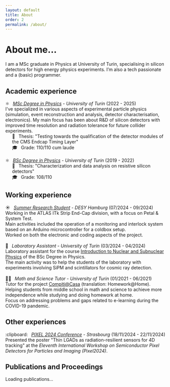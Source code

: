 ```yaml
---
layout: default
title: About
order: 2
permalink: /about/
---
```


# About me...
I am a MSc graduate in Physics at University of Turin, specialising in silicon detectors for high energy physics experiments. I’m also a tech passionate and a (basic) programmer.

## Academic experience
<ul style="list-style: none; padding-left: 0;">
  <li><span style="margin-right: 0.5em;">⚛️</span> <a href="https://www.fisicamagistrale.unito.it/do/home.pl"><em>MSc Degree in Physics</em></a> - <em>University of Turin</em> (2022 - 2025)<br>
    I've specialized in various aspects of experimental particle physics (simulation, event reconstruction and analysis, detector characterisation, electronics). My 
    main focus has been about R&D of silicon detectors with improved time resolution and radiation tolerance for future collider experiments.
    <ul style="list-style: none; padding-left: 1.5em;">
      <li><span style="margin-right: 0.5em;">📜</span> Thesis: "Testing towards the qualification of the detector modules of the CMS Endcap Timing Layer"</li>
      <li><span style="margin-right: 0.5em;">🎓</span> Grade: 110/110 cum laude</li>
    </ul>
  </li>
  <br>
  <li><span style="margin-right: 0.5em;">⚛️</span> <a href="https://fisica.campusnet.unito.it/do/home.pl"><em>BSc Degree in Physics</em></a> - <em>University of Turin</em> (2019 - 2022)
    <ul style="list-style: none; padding-left: 1.5em;">
      <li><span style="margin-right: 0.5em;">📜</span> Thesis: "Characterization and data analysis on resistive silicon detectors"</li>
      <li><span style="margin-right: 0.5em;">🎓</span> Grade: 108/110</li>
    </ul>
  </li>
</ul>

## Working experience 
<ul style="list-style: none; padding-left: 0;">
  <li><span style="margin-right: 0.5em;">☀️</span> <a href="https://www.desy.de/f/students/summer_home_2024_final.html"><em>Summer Research Student</em></a> - <em>DESY Hamburg</em> (07/2024 - 09/2024)<br>
    Working in the ATLAS ITk Strip End-Cap division, with a focus on Petal & System Test.<br>
    Main activities included the operation of a monitoring and interlock system based on an Arduino microcontroller for a coldbox setup.<br>
    Worked on both the electronic and coding aspects of the project.
  </li>
  <br>
  <li><span style="margin-right: 0.5em;">🔭</span> <em>Laboratory Assistant</em> - <em>University of Turin</em> (03/2024 - 04/2024)<br>
    Laboratory assistant for the course <a href="https://fisica.campusnet.unito.it/do/corsi.pl/Show?_id=e34b">Introduction to Nuclear and Subnuclear Physics</a> of the BSc Degree in Physics.<br>
    The main activity was to help the students of the laboratory with experiments involving SiPM and scintillators for cosmic ray detection.
  </li>
  <br>
  <li><span style="margin-right: 0.5em;">👩‍🏫</span> <em>Math and Science Tutor</em> - <em>University of Turin</em> (01/2021 - 06/2021)<br>
    Tutor for the project <a href="https://compitiacasa.i-learn.unito.it/">Compiti@Casa</a> (translation: Homework@Home).<br>
    Helping students from middle school in math and science to achieve more independence while studying and doing homework at home.<br>
    Focus on addressing problems and gaps related to e-learning during the COVID-19 pandemic.
  </li>
</ul>

## Other experiences
<ul style="list-style: none; padding-left: 0;">
  <li><span style="margin-right: 0.5em;">:clipboard:</span> <a href="https://www.desy.de/f/students/summer_home_2024_final.html"><em>PIXEL 2024 Conference</em></a> - <em>Strasbourg</em> (18/11/2024 - 22/11/2024)<br>
    Presented the poster "Thin LGADs as radiation-resilient sensors for 4D tracking" at the <em>Eleventh International Workshop on Semiconductor Pixel Detectors for Particles and Imaging (Pixel2024)</em>.
  </li>
</ul>

## Publications and Proceedings
<div id="orcid-publications">Loading publications...</div>

<script>
const orcidId = "0009-0005-8595-1570";
const container = document.getElementById("orcid-publications");

const abbreviations = {
  "Physical Review Letters": "Phys. Rev. Lett.",
  "Nature Communications": "Nat. Commun.",
  "Journal of Instrumentation": "J. Instrum.",
  "Nuclear Instruments and Methods in Physics Research Section A: Accelerators, Spectrometers, Detectors and Associated Equipment": "Nucl. Instrum. Methods Phys. Res., Sect. A"
};

function formatAuthors(contributors) {
  if (!contributors || contributors.length === 0) return "";
  const names = contributors.map(c => {
    const credit = c?.credit_name?.value;
    const fname = c?.["contributor-name"]?.["given-names"]?.value;
    const lname = c?.["contributor-name"]?.["family-name"]?.value;
    return credit || [fname, lname].filter(Boolean).join(" ");
  }).filter(Boolean);

  if (names.length > 3) return names.slice(0, 3).join(", ") + " <em>et al.</em>";
  return names.join(", ");
}

function extractDOI(externalIds) {
  if (!externalIds || !externalIds["external-id"]) return null;
  const doiEntry = externalIds["external-id"].find(eid =>
    eid["external-id-type"]?.toLowerCase() === "doi"
  );
  if (!doiEntry) return null;
  return "https://doi.org/" + doiEntry["external-id-value"];
}

fetch(`https://pub.orcid.org/v3.0/${orcidId}/works`, {
  headers: { "Accept": "application/vnd.orcid+json" }
})
.then(res => res.json())
.then(data => {
  const works = data.group || [];
  if (works.length === 0) {
    container.innerHTML = "No publications found.";
    return;
  }

  return Promise.all(works.map(group => {
    const summary = group["work-summary"]?.[0];
    const putCode = summary?.put-code;
    return fetch(`https://pub.orcid.org/v3.0/${orcidId}/work/${putCode}`, {
      headers: { "Accept": "application/vnd.orcid+json" }
    }).then(res => res.json());
  }));
})
.then(details => {
  if (!details) return;

  // Sort by year
  details.sort((a, b) => {
    const aYear = parseInt(a?.["publication-date"]?.year?.value || "0");
    const bYear = parseInt(b?.["publication-date"]?.year?.value || "0");
    return bYear - aYear;
  });

  container.innerHTML = "<ul>" + details.map(entry => {
    console.log(entry);  // <-- DEBUG: inspect structure

    const title = entry?.title?.title?.value || "Untitled";
    const authors = formatAuthors(entry?.contributors?.contributor);
    const rawjournal = entry?.["journal-title"]?.value || "";
    const journal = abbreviations[rawjournal] || rawjournal;
    const year = entry?.["publication-date"]?.year?.value || "";
    const doi = extractDOI(entry?.["external-ids"]);
    const url = doi || entry?.url?.value;

    return `<li>
      <strong>${title}</strong><br>
      ${authors}<br>
      <em>${journal}</em>${year ? `, ${year}` : ""}<br>
      ${url ? `<a href="${url}">${doi ? "DOI" : "Link"}</a>` : ""}
    </li>`;
  }).join("") + "</ul>";
})
.catch(err => {
  console.error("Error fetching publications:", err);
  container.innerHTML = "Error loading publications.";
});
</script>
